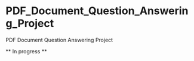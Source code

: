 # PDF_Document_Question_Answering_Project
PDF Document Question Answering Project

** In progress **